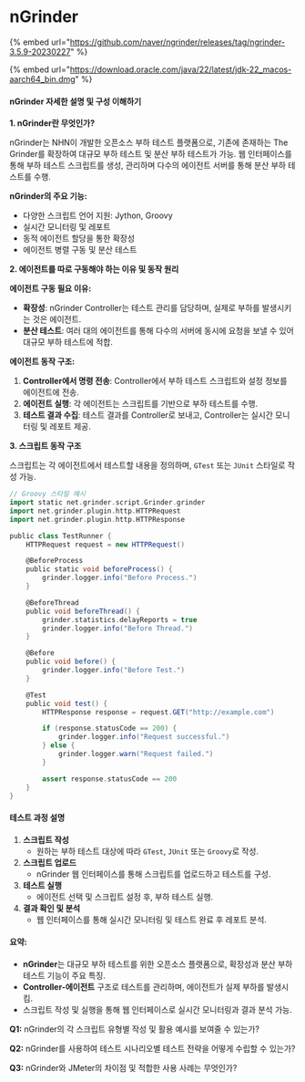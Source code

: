 # nGrinder

{% embed url="https://github.com/naver/ngrinder/releases/tag/ngrinder-3.5.9-20230227" %}

{% embed url="https://download.oracle.com/java/22/latest/jdk-22_macos-aarch64_bin.dmg" %}

#### nGrinder 자세한 설명 및 구성 이해하기

**1. nGrinder란 무엇인가?**

nGrinder는 NHN이 개발한 오픈소스 부하 테스트 플랫폼으로, 기존에 존재하는 The Grinder를 확장하여 대규모 부하 테스트 및 분산 부하 테스트가 가능. 웹 인터페이스를 통해 부하 테스트 스크립트를 생성, 관리하며 다수의 에이전트 서버를 통해 분산 부하 테스트를 수행.



**nGrinder의 주요 기능:**

* 다양한 스크립트 언어 지원: Jython, Groovy
* 실시간 모니터링 및 레포트
* 동적 에이전트 할당을 통한 확장성
* 에이전트 병렬 구동 및 분산 테스트



**2. 에이전트를 따로 구동해야 하는 이유 및 동작 원리**

**에이전트 구동 필요 이유:**

* **확장성**: nGrinder Controller는 테스트 관리를 담당하며, 실제로 부하를 발생시키는 것은 에이전트.
* **분산 테스트**: 여러 대의 에이전트를 통해 다수의 서버에 동시에 요청을 보낼 수 있어 대규모 부하 테스트에 적합.

**에이전트 동작 구조:**

1. **Controller에서 명령 전송**: Controller에서 부하 테스트 스크립트와 설정 정보를 에이전트에 전송.
2. **에이전트 실행**: 각 에이전트는 스크립트를 기반으로 부하 테스트를 수행.
3. **테스트 결과 수집**: 테스트 결과를 Controller로 보내고, Controller는 실시간 모니터링 및 레포트 제공.



**3. 스크립트 동작 구조**

스크립트는 각 에이전트에서 테스트할 내용을 정의하며, `GTest` 또는 `JUnit` 스타일로 작성 가능.



```groovy
// Groovy 스타일 예시
import static net.grinder.script.Grinder.grinder
import net.grinder.plugin.http.HTTPRequest
import net.grinder.plugin.http.HTTPResponse

public class TestRunner {
    HTTPRequest request = new HTTPRequest()

    @BeforeProcess
    public static void beforeProcess() {
        grinder.logger.info("Before Process.")
    }

    @BeforeThread
    public void beforeThread() {
        grinder.statistics.delayReports = true
        grinder.logger.info("Before Thread.")
    }

    @Before
    public void before() {
        grinder.logger.info("Before Test.")
    }

    @Test
    public void test() {
        HTTPResponse response = request.GET("http://example.com")

        if (response.statusCode == 200) {
            grinder.logger.info("Request successful.")
        } else {
            grinder.logger.warn("Request failed.")
        }

        assert response.statusCode == 200
    }
}

```

#### **테스트 과정 설명**

1. **스크립트 작성**
   * 원하는 부하 테스트 대상에 따라 `GTest`, `JUnit` 또는 `Groovy`로 작성.
2. **스크립트 업로드**
   * nGrinder 웹 인터페이스를 통해 스크립트를 업로드하고 테스트를 구성.
3. **테스트 실행**
   * 에이전트 선택 및 스크립트 설정 후, 부하 테스트 실행.
4. **결과 확인 및 분석**
   * 웹 인터페이스를 통해 실시간 모니터링 및 테스트 완료 후 레포트 분석.

#### 요약:

* **nGrinder**는 대규모 부하 테스트를 위한 오픈소스 플랫폼으로, 확장성과 분산 부하 테스트 기능이 주요 특징.
* **Controller-에이전트** 구조로 테스트를 관리하며, 에이전트가 실제 부하를 발생시킴.
* 스크립트 작성 및 실행을 통해 웹 인터페이스로 실시간 모니터링과 결과 분석 가능.

**Q1:** nGrinder의 각 스크립트 유형별 작성 및 활용 예시를 보여줄 수 있는가?

**Q2:** nGrinder를 사용하여 테스트 시나리오별 테스트 전략을 어떻게 수립할 수 있는가?

**Q3:** nGrinder와 JMeter의 차이점 및 적합한 사용 사례는 무엇인가?

